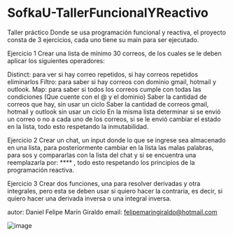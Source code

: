 # SofkaU-TallerFuncionalYReactivo

Taller práctico
Donde se usa programación funcional y reactiva, el proyecto consta de 3 ejercicios, cada uno tiene su main para ser ejecutado.



Ejercicio 1
Crear una lista de mínimo 30 correos, de los cuales se le deben aplicar los siguientes operadores:

Distinct: para ver si hay correo repetidos, si hay correos repetidos eliminarlos
Filtro: para saber si hay correos con dominio gmail, hotmail y outlook.
Map: para saber si todos los correos cumple con todas las condiciones (Que cuente con el @ y el dominio)
Saber la cantidad de correos que hay, sin usar un ciclo
Saber la cantidad de correos gmail, hotmail y outlook sin usar un ciclo
En la misma lista determinar si se envió un correo o no a cada uno de los correos, si se le envió cambiar el estado en la lista, todo esto respetando la inmutabilidad.

Ejercicio 2
Crear un chat, un input donde lo que se ingrese sea almacenado en una lista, para posteriormente cambiar en la lista las malas palabras, para sos y compararlas con la lista del chat y si se encuentra una reemplazarla por: **** , todo esto respetando los principios de la programación reactiva.


Ejercicio 3
Crear dos funciones, una para resolver derivadas y otra integrales, pero esta se deben usar si quiero hacer la contraria, es decir, si quiero hacer una derivada inversa o una integral inversa.


autor: Daniel Felipe Marín Giraldo
email: felipemaringiraldo@hotmail.com

![image](https://user-images.githubusercontent.com/51167724/178897492-27c5caab-0fd3-4540-991d-f2beffe429fc.png)
